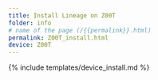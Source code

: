 ```yaml
---
title: Install Lineage on Z00T
folder: info
# name of the page (/{{permalink}}.html)
permalink: Z00T_install.html
device: Z00T
---
```

{% include templates/device_install.md %}

